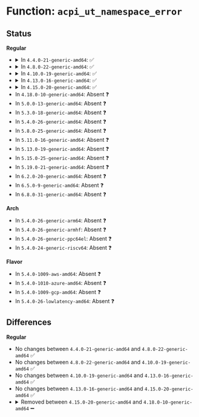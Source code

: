 # Function: <code>acpi_ut_namespace_error</code>

## Status
<b>Regular</b>
<ul>
<li>
<details>
<summary>In <code>4.4.0-21-generic-amd64</code>: ✅</summary>

```c
void acpi_ut_namespace_error(const char * module_name, u32 line_number, const char * internal_name, acpi_status lookup_status)
```

```json
{
  "name": "acpi_ut_namespace_error",
  "collision_type": "Unique Global",
  "inline_type": "No",
  "funcs": [
    {
      "addr": 18446744071583725916,
      "name": "acpi_ut_namespace_error",
      "external": true,
      "loc": "drivers/acpi/acpica/uterror.c:199",
      "file": "drivers/acpi/acpica/uterror.c",
      "inline": "seen, unknown",
      "caller_inline": [],
      "caller_func": [
        "drivers/acpi/acpica/dsfield.c:acpi_ds_get_field_names",
        "drivers/acpi/acpica/dsfield.c:acpi_ds_create_buffer_field",
        "drivers/acpi/acpica/dsfield.c:acpi_ds_create_field",
        "drivers/acpi/acpica/dsfield.c:acpi_ds_init_field_objects",
        "drivers/acpi/acpica/dsfield.c:acpi_ds_create_bank_field",
        "drivers/acpi/acpica/dsfield.c:acpi_ds_create_index_field",
        "drivers/acpi/acpica/dsobject.c:acpi_ds_build_internal_object",
        "drivers/acpi/acpica/dsutils.c:acpi_ds_create_operand",
        "drivers/acpi/acpica/dswload.c:acpi_ds_load1_begin_op",
        "drivers/acpi/acpica/dswload.c:acpi_ds_load1_begin_op",
        "drivers/acpi/acpica/dswload2.c:acpi_ds_load2_begin_op",
        "drivers/acpi/acpica/dswload2.c:acpi_ds_load2_begin_op",
        "drivers/acpi/acpica/dswload2.c:acpi_ds_load2_end_op",
        "drivers/acpi/acpica/psargs.c:acpi_ps_get_next_namepath"
      ]
    }
  ],
  "symbols": [
    {
      "addr": 18446744071583725916,
      "name": "acpi_ut_namespace_error",
      "section": ".text",
      "bind": "STB_GLOBAL",
      "size": 233
    }
  ]
}
```
</details>
</li>
<li>
<details>
<summary>In <code>4.8.0-22-generic-amd64</code>: ✅</summary>

```c
void acpi_ut_namespace_error(const char * module_name, u32 line_number, const char * internal_name, acpi_status lookup_status)
```

```json
{
  "name": "acpi_ut_namespace_error",
  "collision_type": "Unique Global",
  "inline_type": "No",
  "funcs": [
    {
      "addr": 18446744071584050396,
      "name": "acpi_ut_namespace_error",
      "external": true,
      "loc": "drivers/acpi/acpica/uterror.c:199",
      "file": "drivers/acpi/acpica/uterror.c",
      "inline": "seen, unknown",
      "caller_inline": [],
      "caller_func": [
        "drivers/acpi/acpica/dsfield.c:acpi_ds_create_index_field",
        "drivers/acpi/acpica/dsfield.c:acpi_ds_create_bank_field",
        "drivers/acpi/acpica/dsfield.c:acpi_ds_init_field_objects",
        "drivers/acpi/acpica/dsfield.c:acpi_ds_create_field",
        "drivers/acpi/acpica/dsfield.c:acpi_ds_get_field_names",
        "drivers/acpi/acpica/dsfield.c:acpi_ds_create_buffer_field",
        "drivers/acpi/acpica/dsobject.c:acpi_ds_build_internal_object",
        "drivers/acpi/acpica/dsutils.c:acpi_ds_create_operand",
        "drivers/acpi/acpica/dswload.c:acpi_ds_load1_begin_op",
        "drivers/acpi/acpica/dswload2.c:acpi_ds_load2_end_op",
        "drivers/acpi/acpica/dswload2.c:acpi_ds_load2_begin_op",
        "drivers/acpi/acpica/nsconvert.c:acpi_ns_convert_to_reference",
        "drivers/acpi/acpica/psargs.c:acpi_ps_get_next_namepath"
      ]
    }
  ],
  "symbols": [
    {
      "addr": 18446744071584050396,
      "name": "acpi_ut_namespace_error",
      "section": ".text",
      "bind": "STB_GLOBAL",
      "size": 233
    }
  ]
}
```
</details>
</li>
<li>
<details>
<summary>In <code>4.10.0-19-generic-amd64</code>: ✅</summary>

```c
void acpi_ut_namespace_error(const char * module_name, u32 line_number, const char * internal_name, acpi_status lookup_status)
```

```json
{
  "name": "acpi_ut_namespace_error",
  "collision_type": "Unique Global",
  "inline_type": "No",
  "funcs": [
    {
      "addr": 18446744071584192671,
      "name": "acpi_ut_namespace_error",
      "external": true,
      "loc": "drivers/acpi/acpica/uterror.c:199",
      "file": "drivers/acpi/acpica/uterror.c",
      "inline": "seen, unknown",
      "caller_inline": [],
      "caller_func": [
        "drivers/acpi/acpica/dsfield.c:acpi_ds_create_index_field",
        "drivers/acpi/acpica/dsfield.c:acpi_ds_create_bank_field",
        "drivers/acpi/acpica/dsfield.c:acpi_ds_init_field_objects",
        "drivers/acpi/acpica/dsfield.c:acpi_ds_create_field",
        "drivers/acpi/acpica/dsfield.c:acpi_ds_get_field_names",
        "drivers/acpi/acpica/dsfield.c:acpi_ds_create_buffer_field",
        "drivers/acpi/acpica/dsobject.c:acpi_ds_build_internal_object",
        "drivers/acpi/acpica/dsutils.c:acpi_ds_create_operand",
        "drivers/acpi/acpica/dswload.c:acpi_ds_load1_begin_op",
        "drivers/acpi/acpica/dswload2.c:acpi_ds_load2_end_op",
        "drivers/acpi/acpica/dswload2.c:acpi_ds_load2_begin_op",
        "drivers/acpi/acpica/nsconvert.c:acpi_ns_convert_to_reference",
        "drivers/acpi/acpica/psargs.c:acpi_ps_get_next_namepath"
      ]
    }
  ],
  "symbols": [
    {
      "addr": 18446744071584192671,
      "name": "acpi_ut_namespace_error",
      "section": ".text",
      "bind": "STB_GLOBAL",
      "size": 233
    }
  ]
}
```
</details>
</li>
<li>
<details>
<summary>In <code>4.13.0-16-generic-amd64</code>: ✅</summary>

```c
void acpi_ut_namespace_error(const char * module_name, u32 line_number, const char * internal_name, acpi_status lookup_status)
```

```json
{
  "name": "acpi_ut_namespace_error",
  "collision_type": "Unique Global",
  "inline_type": "No",
  "funcs": [
    {
      "addr": 18446744071584260303,
      "name": "acpi_ut_namespace_error",
      "external": true,
      "loc": "drivers/acpi/acpica/uterror.c:199",
      "file": "drivers/acpi/acpica/uterror.c",
      "inline": "seen, unknown",
      "caller_inline": [],
      "caller_func": [
        "drivers/acpi/acpica/dsfield.c:acpi_ds_create_index_field",
        "drivers/acpi/acpica/dsfield.c:acpi_ds_create_bank_field",
        "drivers/acpi/acpica/dsfield.c:acpi_ds_init_field_objects",
        "drivers/acpi/acpica/dsfield.c:acpi_ds_create_field",
        "drivers/acpi/acpica/dsfield.c:acpi_ds_get_field_names",
        "drivers/acpi/acpica/dsfield.c:acpi_ds_create_buffer_field",
        "drivers/acpi/acpica/dsobject.c:acpi_ds_build_internal_object",
        "drivers/acpi/acpica/dsutils.c:acpi_ds_create_operand",
        "drivers/acpi/acpica/dswload.c:acpi_ds_load1_begin_op",
        "drivers/acpi/acpica/dswload2.c:acpi_ds_load2_end_op",
        "drivers/acpi/acpica/dswload2.c:acpi_ds_load2_begin_op",
        "drivers/acpi/acpica/nsconvert.c:acpi_ns_convert_to_reference",
        "drivers/acpi/acpica/psargs.c:acpi_ps_get_next_namepath"
      ]
    }
  ],
  "symbols": [
    {
      "addr": 18446744071584260303,
      "name": "acpi_ut_namespace_error",
      "section": ".text",
      "bind": "STB_GLOBAL",
      "size": 233
    }
  ]
}
```
</details>
</li>
<li>
<details>
<summary>In <code>4.15.0-20-generic-amd64</code>: ✅</summary>

```c
void acpi_ut_namespace_error(const char * module_name, u32 line_number, const char * internal_name, acpi_status lookup_status)
```

```json
{
  "name": "acpi_ut_namespace_error",
  "collision_type": "Unique Global",
  "inline_type": "No",
  "funcs": [
    {
      "addr": 18446744071584625023,
      "name": "acpi_ut_namespace_error",
      "external": true,
      "loc": "drivers/acpi/acpica/uterror.c:199",
      "file": "drivers/acpi/acpica/uterror.c",
      "inline": "seen, unknown",
      "caller_inline": [],
      "caller_func": [
        "drivers/acpi/acpica/dsfield.c:acpi_ds_create_index_field",
        "drivers/acpi/acpica/dsfield.c:acpi_ds_create_index_field",
        "drivers/acpi/acpica/dsfield.c:acpi_ds_create_bank_field",
        "drivers/acpi/acpica/dsfield.c:acpi_ds_create_bank_field",
        "drivers/acpi/acpica/dsfield.c:acpi_ds_init_field_objects",
        "drivers/acpi/acpica/dsfield.c:acpi_ds_create_field",
        "drivers/acpi/acpica/dsfield.c:acpi_ds_get_field_names",
        "drivers/acpi/acpica/dsfield.c:acpi_ds_get_field_names",
        "drivers/acpi/acpica/dsfield.c:acpi_ds_create_buffer_field",
        "drivers/acpi/acpica/dsobject.c:acpi_ds_build_internal_object",
        "drivers/acpi/acpica/dsutils.c:acpi_ds_create_operand",
        "drivers/acpi/acpica/dswload.c:acpi_ds_load1_begin_op",
        "drivers/acpi/acpica/dswload.c:acpi_ds_load1_begin_op",
        "drivers/acpi/acpica/dswload2.c:acpi_ds_load2_end_op",
        "drivers/acpi/acpica/dswload2.c:acpi_ds_load2_begin_op",
        "drivers/acpi/acpica/dswload2.c:acpi_ds_load2_begin_op",
        "drivers/acpi/acpica/nsconvert.c:acpi_ns_convert_to_reference",
        "drivers/acpi/acpica/psargs.c:acpi_ps_get_next_namepath"
      ]
    }
  ],
  "symbols": [
    {
      "addr": 18446744071584625023,
      "name": "acpi_ut_namespace_error",
      "section": ".text",
      "bind": "STB_GLOBAL",
      "size": 233
    }
  ]
}
```
</details>
</li>
<li>
In <code>4.18.0-10-generic-amd64</code>: Absent ❓
</li>
<li>
In <code>5.0.0-13-generic-amd64</code>: Absent ❓
</li>
<li>
In <code>5.3.0-18-generic-amd64</code>: Absent ❓
</li>
<li>
In <code>5.4.0-26-generic-amd64</code>: Absent ❓
</li>
<li>
In <code>5.8.0-25-generic-amd64</code>: Absent ❓
</li>
<li>
In <code>5.11.0-16-generic-amd64</code>: Absent ❓
</li>
<li>
In <code>5.13.0-19-generic-amd64</code>: Absent ❓
</li>
<li>
In <code>5.15.0-25-generic-amd64</code>: Absent ❓
</li>
<li>
In <code>5.19.0-21-generic-amd64</code>: Absent ❓
</li>
<li>
In <code>6.2.0-20-generic-amd64</code>: Absent ❓
</li>
<li>
In <code>6.5.0-9-generic-amd64</code>: Absent ❓
</li>
<li>
In <code>6.8.0-31-generic-amd64</code>: Absent ❓
</li>
</ul>
<b>Arch</b>
<ul>
<li>
In <code>5.4.0-26-generic-arm64</code>: Absent ❓
</li>
<li>
In <code>5.4.0-26-generic-armhf</code>: Absent ❓
</li>
<li>
In <code>5.4.0-26-generic-ppc64el</code>: Absent ❓
</li>
<li>
In <code>5.4.0-24-generic-riscv64</code>: Absent ❓
</li>
</ul>
<b>Flavor</b>
<ul>
<li>
In <code>5.4.0-1009-aws-amd64</code>: Absent ❓
</li>
<li>
In <code>5.4.0-1010-azure-amd64</code>: Absent ❓
</li>
<li>
In <code>5.4.0-1009-gcp-amd64</code>: Absent ❓
</li>
<li>
In <code>5.4.0-26-lowlatency-amd64</code>: Absent ❓
</li>
</ul>

## Differences
<b>Regular</b>
<ul>
<li>
No changes between <code>4.4.0-21-generic-amd64</code> and <code>4.8.0-22-generic-amd64</code> ✅
</li>
<li>
No changes between <code>4.8.0-22-generic-amd64</code> and <code>4.10.0-19-generic-amd64</code> ✅
</li>
<li>
No changes between <code>4.10.0-19-generic-amd64</code> and <code>4.13.0-16-generic-amd64</code> ✅
</li>
<li>
No changes between <code>4.13.0-16-generic-amd64</code> and <code>4.15.0-20-generic-amd64</code> ✅
</li>
<li>
<details>
<summary>Removed between <code>4.15.0-20-generic-amd64</code> and <code>4.18.0-10-generic-amd64</code> ➖</summary>

```c
void acpi_ut_namespace_error(const char * module_name, u32 line_number, const char * internal_name, acpi_status lookup_status)
```
</details>
</li>
</ul>
